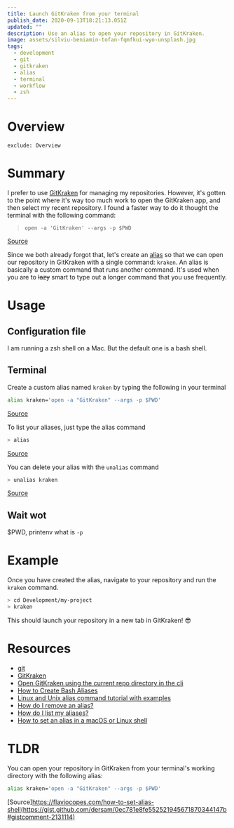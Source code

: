 ```yaml
---
title: Launch GitKraken from your terminal
publish_date: 2020-09-13T18:21:13.051Z
updated: ""
description: Use an alias to open your repository in GitKraken.
image: assets/silviu-beniamin-tofan-fqmfkui-wyo-unsplash.jpg
tags:
  - development
  - git
  - gitkraken
  - alias
  - terminal
  - workflow
  - zsh
---
```

# Overview

```toc
exclude: Overview
```

# Summary

I prefer to use [GitKraken](https://gitkraken.com/) for managing my repositories. However, it's gotten to the point where it's way too much work to open the GitKraken app, and then select my recent repository. I found a faster way to do it thought the terminal with the following command:

> `open -a 'GitKraken' --args -p $PWD`

[Source](https://gist.github.com/dersam/0ec781e8fe552521945671870344147b#gistcomment-2131114)

Since we both already forgot that, let's create an [alias](https://linuxize.com/post/how-to-create-bash-aliases/) so that we can open our repository in GitKraken with a single command: `kraken`. An alias is basically a custom command that runs another command. It's used when you are to ~~lazy~~ smart to type out a longer command that you use frequently.

# Usage

## Configuration file

I am running a zsh shell on a Mac. But the default one is a bash shell.

## Terminal

Create a custom alias named `kraken` by typing the following in your terminal

```bash
alias kraken='open -a "GitKraken" --args -p $PWD' 
```

[Source](https://gist.github.com/dersam/0ec781e8fe552521945671870344147b#gistcomment-2131114)

To list your aliases, just type the alias command

```bash
> alias
```

[Source](https://askubuntu.com/a/102094)

You can delete your alias with the `unalias` command

```bash
> unalias kraken
```

[Source](https://askubuntu.com/a/325380)

## Wait wot

$PWD, printenv what is `-p`

# Example

Once you have created the alias, navigate to your repository and run the `kraken` command.

```bash
> cd Development/my-project
> kraken
```

This should launch your repository in a new tab in GitKraken! 😎

# Resources

* [git](https://git-scm.com/)
* [GitKraken](https://gitkraken.com/)
* [Open GitKraken using the current repo directory in the cli](https://gist.github.com/dersam/0ec781e8fe552521945671870344147b#gistcomment-2131114)
* [How to Create Bash Aliases](https://linuxize.com/post/how-to-create-bash-aliases/)
* [Linux and Unix alias command tutorial with examples](https://shapeshed.com/unix-alias/#what-is-a-shell-alias)
* [How do I remove an alias?](https://askubuntu.com/a/325380)
* [How do I list my aliases?](https://askubuntu.com/a/102094)
* [How to set an alias in a macOS or Linux shell](https://flaviocopes.com/how-to-set-alias-shell)

# TLDR

You can open your repository in GitKraken from your terminal's working directory with the following alias:

```bash
alias kraken='open -a "GitKraken" --args -p $PWD' 
```

\[Source]https://flaviocopes.com/how-to-set-alias-shell(https://gist.github.com/dersam/0ec781e8fe552521945671870344147b#gistcomment-2131114)